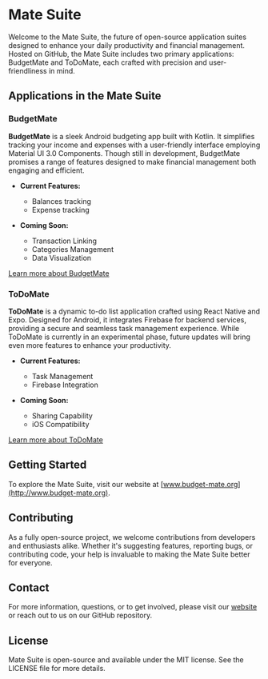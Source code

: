 # Mate Suite

Welcome to the Mate Suite, the future of open-source application suites designed to enhance your daily productivity and financial management. Hosted on GitHub, the Mate Suite includes two primary applications: BudgetMate and ToDoMate, each crafted with precision and user-friendliness in mind.

## Applications in the Mate Suite

### BudgetMate

**BudgetMate** is a sleek Android budgeting app built with Kotlin. It simplifies tracking your income and expenses with a user-friendly interface employing Material UI 3.0 Components. Though still in development, BudgetMate promises a range of features designed to make financial management both engaging and efficient.

- **Current Features:**
  - Balances tracking
  - Expense tracking

- **Coming Soon:**
  - Transaction Linking
  - Categories Management
  - Data Visualization

[Learn more about BudgetMate]([https://github.com/jj0003/BudgetMate](https://github.com/jj0003/Budget-Mate-APK))

### ToDoMate

**ToDoMate** is a dynamic to-do list application crafted using React Native and Expo. Designed for Android, it integrates Firebase for backend services, providing a secure and seamless task management experience. While ToDoMate is currently in an experimental phase, future updates will bring even more features to enhance your productivity.

- **Current Features:**
  - Task Management
  - Firebase Integration

- **Coming Soon:**
  - Sharing Capability
  - iOS Compatibility

[Learn more about ToDoMate](https://github.com/jj0003/ToDoMate)

## Getting Started

To explore the Mate Suite, visit our website at [www.budget-mate.org](http://www.budget-mate.org).

## Contributing

As a fully open-source project, we welcome contributions from developers and enthusiasts alike. Whether it's suggesting features, reporting bugs, or contributing code, your help is invaluable to making the Mate Suite better for everyone.

## Contact

For more information, questions, or to get involved, please visit our [website](http://www.budget-mate.org) or reach out to us on our GitHub repository.

## License

Mate Suite is open-source and available under the MIT license. See the LICENSE file for more details.

